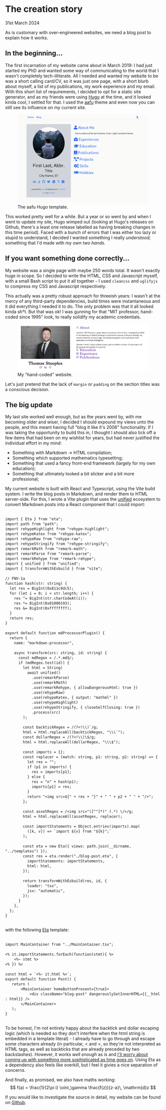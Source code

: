 # The creation story

31st March 2024

As is customary with over-engineered websites, we need a blog post to explain how it works.

## In the beginning...

The first incarnation of my website came about in March 2019: I had just started my PhD and wanted some way of communicating to the world that I wasn't completely tech-illiterate. All I needed and wanted my website to be was a short calling card/CV, so it was just one page, with a short blurb about myself, a list of my publications, my work experience and my email. With this short list of requirements, I decided to opt for a static site generator, and as my friends were using [Hugo](https://gohugo.io/) at the time, and it looked kinda cool, I settled for that. I used the [aafu](https://github.com/darshanbaral/aafu) theme and even now you can still see its influence on my current site.

<figure>
    <img src="./assets/aafu.png"
         alt="A screenshot of the aafu Hugo template" />
    <figcaption>The aafu Hugo template.</figcaption>
</figure>

This worked pretty well for a while. But a year or so went by and when I went to update my site, Hugo wimped out (looking at Hugo's releases on Github, there's a least one release labelled as having breaking changes in this time period). Faced with a bunch of errors that I was either too lazy or stupid to understand, I decided I wanted something I really _understood_; something that I'd made with my _own two hands_.  

## If you want something done correctly...

My website was a single page with maybe 250 words total. It wasn't exactly huge in scope. So I decided to write the HTML, CSS and Javascript myself, with a small Bash script to put it all together - I used <code>cleancss</code> and <code>uglifyjs</code> to compress my CSS and Javascript respectively.

This actually was a pretty robust approach for threeish years: I wasn't at the mercy of any third-party dependencies, build times were instantaneous and it did everything I needed it to do. The only problem was that it all looked kinda sh*t. But that was ok! I was gunning for that "MIT professor, hand-coded since 1995" look, to really solidify my academic credentials.

<figure>
    <img src="./assets/hand-coded-site.png"
         alt="A screenshot of my &quot;hand-coded&quot; website" />
    <figcaption>My &quot;hand-coded&quot; website.</figcaption>
</figure>

Let's just pretend that the lack of <code>margin</code> or <code>padding</code> on the section titles was a conscious decision.

## The big update

My last site worked well enough, but as the years went by, with me becoming older and wiser, I decided I should expound my views unto the people, and this meant having full "blog it like it's 2006" functionality. If I was taking the opportunity to build this in, I thought I should also tick off a few items that had been on my wishlist for years, but had never justified the individual effort in my mind:
- Something with Markdown → HTML compilation;
- Something which supported mathematics typesetting;
- Something that used a fancy front-end framework (largely for my own education);
- Something that ultimately looked a bit slicker and a bit more professional;

My current website is built with React and Typescript, using the Vite build system. I write the blog posts in Markdown, and render them to HTML server-side. For this, I wrote a Vite plugin that uses the [unified](https://unifiedjs.com/) ecosystem to convert Markdown posts into a React component that I could import:

<pre>
<code class="language-ts">
import { Eta } from "eta";
import path from "path";
import rehypeHighlight from "rehype-highlight";
import rehypeKatex from "rehype-katex";
import rehypeRaw from "rehype-raw";
import rehypeStringify from "rehype-stringify";
import remarkMath from "remark-math";
import remarkParse from "remark-parse";
import remarkRehype from "remark-rehype";
import { unified } from "unified";
import { transformWithEsbuild } from "vite";

// FNV-1a
function hash(str: string) {
  let res = BigInt(0x811c9dc5);
  for (let i = 0; i &lt; str.length; i++) {
    res ^= BigInt(str.charCodeAt(i));
    res *= BigInt(0x01000193);
    res &= BigInt(0xffffffff);
  }
  return res;
}

export default function mdProcessorPlugin() {
  return {
    name: "markdown-processor",

    async transform(src: string, id: string) {
      const mdRegex = /.*.md$/;
      if (mdRegex.test(id)) {
        let html = String(
          await unified()
            .use(remarkParse)
            .use(remarkMath)
            .use(remarkRehype, { allowDangerousHtml: true })
            .use(rehypeRaw)
            .use(rehypeKatex, { output: "mathml" })
            .use(rehypeHighlight)
            .use(rehypeStringify, { closeSelfClosing: true })
            .process(src)
        );

        const backtickRegex = /(?&lt;!\\)`/g;
        html = html.replaceAll(backtickRegex, "\\\`");
        const dollarRegex = /(?&lt;!\\)\$/g;
        html = html.replaceAll(dollarRegex, "\\\$");

        const imports = {};
        const replacer = (match: string, p1: string, p2: string) =&gt; {
          let res = "";
          if (p1 in imports) {
            res = imports[p1];
          } else {
            res = "n" + hash(p1);
            imports[p1] = res;
          }
          return "&lt;img src=${" + res + "}" + " " + p2 + " " + "/&gt;";
        };

        const assetRegex = /&lt;img src="([^"]*)" (.*) \/&gt;/g;
        html = html.replaceAll(assetRegex, replacer);

        const importStatements = Object.entries(imports).map(
          ([k, v]) =&gt; `import ${v} from "${k}";`
        );

        const eta = new Eta({ views: path.join(__dirname, "../templates") });
        const res = eta.render("./blog-post.eta", {
          importStatements: importStatements,
          html: html,
        });

        return transformWithEsbuild(res, id, {
          loader: "tsx",
          jsx: "automatic",
        });
      }
    },
  };
}
</code>
</pre>

with the following [Eta](https://eta.js.org/) template:
<pre>
<code class="language-ts">
import MainContainer from "../MainContainer.tsx";

&lt;% it.importStatements.forEach(function(stmt){ %&gt;
    &lt;%~ stmt %&gt;
&lt;% }) %&gt;

const html = `&lt;%~ it.html %&gt;`;
export default function Post() {
   return (
       &lt;MainContainer homeButtonPresent={true}&gt;
           &lt;div className="blog-post" dangerouslySetInnerHTML={{__html : html}} /&gt;
       &lt;/MainContainer&gt;
   );
}
</code>
</pre>

To be honest, I'm not entirely happy about the backtick and dollar escaping logic (which is needed so they don't interfere when the html string is embedded in a template literal) - I already have to go through and escape some characters already (in particular, &lt; and &gt;, so they're not interpreted as HTML tags, as well as backticks that are already preceded by two backslashes). However, it works _well enough_ as is and [I'll worry about coming up with something more sophisticated as time goes on](https://skeptics.stackexchange.com/questions/50691/did-milton-friedman-say-that-nothing-was-so-permanent-as-a-temporary-government). Using Eta as a dependency also feels like overkill, but I feel it givies a nice separation of concerns.

And finally, as promised, we also have maths working:
$$
f(a) = \frac{1}{2\pi i} \oint_\gamma \frac{f(z)}{z-a}\, \mathrm{d}z
$$

If you would like to investigate the source in detail, my website can be found on [Github](https://github.com/thomasfsteeples/personal_website).
